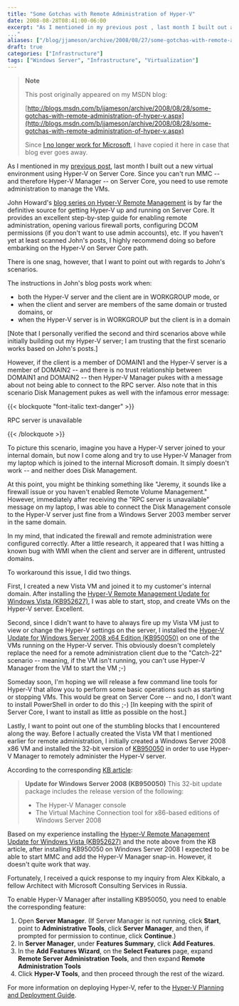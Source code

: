 ```yaml
---
title: "Some Gotchas with Remote Administration of Hyper-V"
date: 2008-08-28T08:41:00-06:00
excerpt: "As I mentioned in my previous post , last month I built out a new virtual environment using Hyper-V on Server Core. Since you can't run MMC -- and therefore Hyper-V Manager -- on Server Core, you need to use remote administration to manage the VMs. 
..."
aliases: ["/blog/jjameson/archive/2008/08/27/some-gotchas-with-remote-administration-of-hyper-v.aspx", "/blog/jjameson/archive/2008/08/28/some-gotchas-with-remote-administration-of-hyper-v.aspx"]
draft: true
categories: ["Infrastructure"]
tags: ["Windows Server", "Infrastructure", "Virtualization"]
---
```


> **Note**
>
> This post originally appeared on my MSDN blog:
>
> [http://blogs.msdn.com/b/jjameson/archive/2008/08/28/some-gotchas-with-remote-administration-of-hyper-v.aspx](http://blogs.msdn.com/b/jjameson/archive/2008/08/28/some-gotchas-with-remote-administration-of-hyper-v.aspx)
>
> Since
> [I no longer work for Microsoft](/blog/jjameson/2011/09/02/last-day-with-microsoft),
> I have copied it here in case that blog ever goes away.

As I mentioned in my
[previous post](/blog/jjameson/2008/07/07/copy-paste-gotchas-with-server-core),
last month I built out a new virtual environment using Hyper-V on Server Core.
Since you can't run MMC -- and therefore Hyper-V Manager -- on Server Core, you
need to use remote administration to manage the VMs.

John Howard's
[blog series on Hyper-V Remote Management](http://blogs.technet.com/jhoward/archive/2008/03/28/part-1-hyper-v-remote-management-you-do-not-have-the-requested-permission-to-complete-this-task-contact-the-administrator-of-the-authorization-policy-for-the-computer-computername.aspx)
is by far the definitive source for getting Hyper-V up and running on Server
Core. It provides an excellent step-by-step guide for enabling remote
administration, opening various firewall ports, configuring DCOM permissions (if
you don't want to use admin accounts), etc. If you haven't yet at least scanned
John's posts, I highly recommend doing so before embarking on the Hyper-V on
Server Core path.

There is one snag, however, that I want to point out with regards to John's
scenarios.

The instructions in John's blog posts work when:

- both the Hyper-V server and the client are in WORKGROUP mode, or
- when the client and server are members of the same domain or trusted
  domains, or
- when the Hyper-V server is in WORKGROUP but the client is in a domain

[Note that I personally verified the second and third scenarios above while
initially building out my Hyper-V server; I am trusting that the first scenario
works based on John's posts.]

However, if the client is a member of DOMAIN1 and the Hyper-V server is a member
of DOMAIN2 -- and there is no trust relationship between DOMAIN1 and DOMAIN2 --
then Hyper-V Manager pukes with a message about not being able to connect to the
RPC server. Also note that in this scenario Disk Management pukes as well with
the infamous error message:

{{< blockquote "font-italic text-danger" >}}

RPC server is unavailable

{{< /blockquote >}}

To picture this scenario, imagine you have a Hyper-V server joined to your
internal domain, but now I come along and try to use Hyper-V Manager from my
laptop which is joined to the internal Microsoft domain. It simply doesn't work
-- and neither does Disk Management.

At this point, you might be thinking something like "Jeremy, it sounds like a
firewall issue or you haven't enabled Remote Volume Management." However,
immediately after receiving the "RPC server is unavailable" message on my
laptop, I was able to connect the Disk Management console to the Hyper-V server
just fine from a Windows Server 2003 member server in the same domain.

In my mind, that indicated the firewall and remote administration were
configured correctly. After a little research, it appeared that I was hitting a
known bug with WMI when the client and server are in different, untrusted
domains.

To workaround this issue, I did two things.

First, I created a new Vista VM and joined it to my customer's internal domain.
After installing the
[Hyper-V Remote Management Update for Windows Vista (KB952627)](http://www.microsoft.com/downloads/details.aspx?familyid=BF909242-2125-4D06-A968-C8A3D75FF2AA&displaylang=en),
I was able to start, stop, and create VMs on the Hyper-V server. Excellent.

Second, since I didn't want to have to always fire up my Vista VM just to view
or change the Hyper-V settings on the server, I installed the
[Hyper-V Update for Windows Server 2008 x64 Edition (KB950050)](http://www.microsoft.com/downloads/details.aspx?FamilyID=f3ab3d4b-63c8-4424-a738-baded34d24ed&DisplayLang=en)
on one of the VMs running on the Hyper-V server. This obviously doesn't
completely replace the need for a remote administration client due to the
"Catch-22" scenario -- meaning, if the VM isn't running, you can't use Hyper-V
Manager from the VM to start the VM ;-)

Someday soon, I'm hoping we will release a few command line tools for Hyper-V
that allow you to perform some basic operations such as starting or stopping
VMs. This would be great on Server Core -- and no, I don't want to install
PowerShell in order to do this ;-) [In keeping with the spirit of Server Core, I
want to install as little as possible on the host.]

Lastly, I want to point out one of the stumbling blocks that I encountered along
the way. Before I actually created the Vista VM that I mentioned earlier for
remote administration, I initially created a Windows Server 2008 x86 VM and
installed the 32-bit version of
[KB950050](http://www.microsoft.com/downloads/details.aspx?FamilyId=6F69D661-5B91-4E5E-A6C0-210E629E1C42&displaylang=en)
in order to use Hyper-V Manager to remotely administer the Hyper-V server.

According to the corresponding
[KB article](http://support.microsoft.com/kb/950050):

> **Update for Windows Server 2008 (KB950050)**
> This 32-bit update package includes the release version of the following:
>
> - The Hyper-V Manager console
> - The Virtual Machine Connection tool for x86-based editions of Windows
>   Server 2008

Based on my experience installing the
[Hyper-V Remote Management Update for Windows Vista (KB952627)](http://www.microsoft.com/downloads/details.aspx?familyid=BF909242-2125-4D06-A968-C8A3D75FF2AA&displaylang=en)
and the note above from the KB article, after installing KB950050 on Windows
Server 2008 I expected to be able to start MMC and add the Hyper-V Manager
snap-in. However, it doesn't quite work that way.

Fortunately, I received a quick response to my inquiry from Alex Kibkalo, a
fellow Architect with Microsoft Consulting Services in Russia.

To enable Hyper-V Manager after installing KB950050, you need to enable the
corresponding feature:

1. Open **Server Manager**. (If Server Manager is not running, click **Start**,
   point to **Administrative Tools**, click **Server Manager**, and then, if
   prompted for permission to continue, click **Continue**.)
2. In **Server Manager**, under **Features Summary**, click **Add Features**.
3. In the **Add Features Wizard**, on the **Select Features** page, expand
   **Remote Server Administration Tools**, and then expand **Remote
   Administration Tools**
4. Click **Hyper-V Tools**, and then proceed through the rest of the wizard.

For more information on deploying Hyper-V, refer to the
[Hyper-V Planning and Deployment Guide](http://www.microsoft.com/downloads/details.aspx?familyid=5DA4058E-72CC-4B8D-BBB1-5E16A136EF42&displaylang=en).


